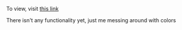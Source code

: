 To view, visit [this link](zhumichaely.com)

There isn't any functionality yet, just me messing around with colors
